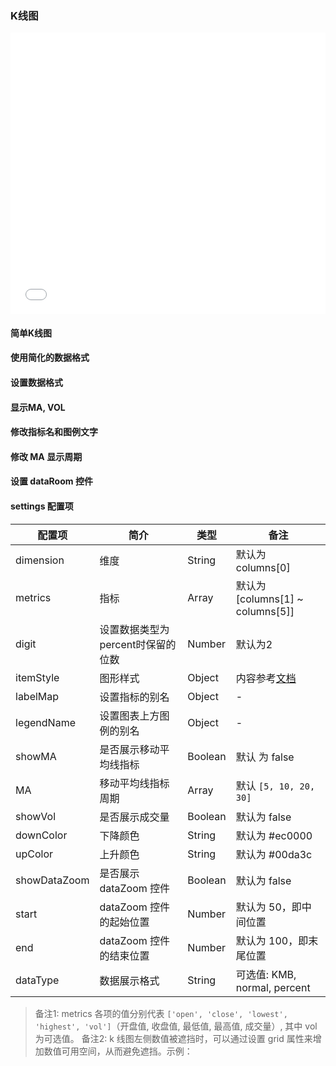 ### K线图

<iframe width="100%" height="450" src="//jsfiddle.net/vue_echarts/g98g02ah/embedded/result,html,js/?bodyColor=fff" allowfullscreen="allowfullscreen" frameborder="0"></iframe>

#### 简单K线图

<vuep template="#simple"></vuep>

<script v-pre type="text/x-template" id="simple">
<template>
  <ve-candle :data="chartData" :settings="chartSettings"></ve-candle>
</template>

<script>
  module.exports = {
    created: function () {
      this.chartData = {
        columns: ['日期', 'open', 'close', 'lowest', 'highest', 'vol'],
        rows: [
          { '日期': '2004-01-05', open: 10411.85, close: 10544.07, lowest: 10411.85, highest: 10575.92, vol: 221290000 },
          { '日期': '2004-01-06', open: 10543.85, close: 10538.66, lowest: 10454.37, highest: 10584.07, vol: 191460000 },
          { '日期': '2004-01-07', open: 10535.46, close: 10529.03, lowest: 10432.12, highest: 10587.55, vol: 225490000 },
          { '日期': '2004-01-08', open: 10530.07, close: 10592.44, lowest: 10480.59, highest: 10651.99, vol: 237770000 },
          { '日期': '2004-01-09', open: 10589.25, close: 10458.89, lowest: 10420.52, highest: 10603.48, vol: 223250000 },
          { '日期': '2004-01-12', open: 10461.55, close: 10485.18, lowest: 10389.85, highest: 10543.03, vol: 197960000 },
          { '日期': '2004-01-13', open: 10485.18, close: 10427.18, lowest: 10341.19, highest: 10539.25, vol: 197310000 },
          { '日期': '2004-01-14', open: 10428.67, close: 10538.37, lowest: 10426.89, highest: 10573.85, vol: 186280000 },
          { '日期': '2004-01-15', open: 10534.52, close: 10553.85, lowest: 10454.52, highest: 10639.03, vol: 260090000 },
          { '日期': '2004-01-16', open: 10556.37, close: 10600.51, lowest: 10503.71, highest: 10666.88, vol: 254170000 },
          { '日期': '2004-01-20', open: 10601.42, close: 10528.66, lowest: 10447.92, highest: 10676.96, vol: 224300000 },
          { '日期': '2004-01-21', open: 10522.77, close: 10623.62, lowest: 10453.11, highest: 10665.72, vol: 214920000 },
          { '日期': '2004-01-22', open: 10624.22, close: 10623.18, lowest: 10545.03, highest: 10717.41, vol: 219720000 },
          { '日期': '2004-01-23', open: 10625.25, close: 10568.29, lowest: 10490.14, highest: 10691.77, vol: 234260000 },
          { '日期': '2004-01-26', open: 10568.12, close: 10702.51, lowest: 10510.44, highest: 10725.18, vol: 186170000 },
          { '日期': '2004-01-27', open: 10701.11, close: 10609.92, lowest: 10579.33, highest: 10748.81, vol: 206560000 },
          { '日期': '2004-01-28', open: 10610.07, close: 10468.37, lowest: 10412.44, highest: 10703.25, vol: 247660000 },
          { '日期': '2004-01-29', open: 10467.41, close: 10510.29, lowest: 10369.92, highest: 10611.56, vol: 273970000 },
          { '日期': '2004-01-30', open: 10510.22, close: 10488.07, lowest: 10385.56, highest: 10551.03, vol: 208990000 },
          { '日期': '2004-02-02', open: 10487.78, close: 10499.18, lowest: 10395.55, highest: 10614.44, vol: 224800000 },
          { '日期': '2004-02-03', open: 10499.48, close: 10505.18, lowest: 10414.15, highest: 10571.48, vol: 183810000 },
          { '日期': '2004-02-04', open: 10503.11, close: 10470.74, lowest: 10394.81, highest: 10567.85, vol: 227760000 },
          { '日期': '2004-02-05', open: 10469.33, close: 10495.55, lowest: 10399.92, highest: 10566.37, vol: 187810000 },
          { '日期': '2004-02-06', open: 10494.89, close: 10593.03, lowest: 10433.74, highest: 10634.81, vol: 182880000 },
          { '日期': '2004-02-09', open: 10592.41, close: 10579.03, lowest: 10433.72, highest: 10634.81, vol: 160720000 },
          { '日期': '2004-02-10', open: 10578.74, close: 10613.85, lowest: 10511.18, highest: 10667.03, vol: 160590000 },
          { '日期': '2004-02-11', open: 10605.48, close: 10737.72, lowest: 10561.55, highest: 10779.41, vol: 277850000 },
          { '日期': '2004-02-12', open: 10735.18, close: 10694.07, lowest: 10636.44, highest: 10775.03, vol: 197560000 },
          { '日期': '2004-02-13', open: 10696.22, close: 10627.85, lowest: 10578.66, highest: 10755.47, vol: 208340000 },
          { '日期': '2004-02-17', open: 10628.88, close: 10714.88, lowest: 10628.88, highest: 10762.07, vol: 169730000 },
          { '日期': '2004-02-18', open: 10706.68, close: 10671.99, lowest: 10623.62, highest: 10764.36, vol: 164370000 },
          { '日期': '2004-02-19', open: 10674.59, close: 10664.73, lowest: 10626.44, highest: 10794.95, vol: 219890000 },
          { '日期': '2004-02-20', open: 10666.29, close: 10619.03, lowest: 10559.11, highest: 10722.77, vol: 220560000 },
          { '日期': '2004-02-23', open: 10619.55, close: 10609.62, lowest: 10508.89, highest: 10711.84, vol: 229950000 },
          { '日期': '2004-02-24', open: 10609.55, close: 10566.37, lowest: 10479.33, highest: 10681.41, vol: 225670000 },
          { '日期': '2004-02-25', open: 10566.59, close: 10601.62, lowest: 10509.42, highest: 10660.73, vol: 192420000 },
          { '日期': '2004-02-26', open: 10598.14, close: 10580.14, lowest: 10493.71, highest: 10652.96, vol: 223230000 },
          { '日期': '2004-02-27', open: 10581.55, close: 10583.92, lowest: 10519.03, highest: 10689.55, vol: 200050000 }
        ]
      }
      this.chartSettings = {}
    }
  }
</script>
</script>

#### 使用简化的数据格式

<vuep template="#simple-data"></vuep>

<script v-pre type="text/x-template" id="simple-data">
<template>
  <ve-candle :data="chartData" :settings="chartSettings"></ve-candle>
</template>

<script>
  module.exports = {
    created: function () {
      this.chartData = {
        columns: ['日期', 'open', 'close', 'lowest', 'highest', 'vol'],
        rows: [
          ['2004-01-05', 10411.85, 10544.07, 10411.85, 10575.92, 221290000],
          ['2004-01-06', 10543.85, 10538.66, 10454.37, 10584.07, 191460000],
          ['2004-01-07', 10535.46, 10529.03, 10432, 10587.55, 225490000],
          ['2004-01-08', 10530.07, 10592.44, 10480.59, 10651.99, 237770000],
          ['2004-01-09', 10589.25, 10458.89, 10420.52, 10603.48, 223250000],
          ['2004-01-12', 10461.55, 10485.18, 10389.85, 10543.03, 197960000],
          ['2004-01-13', 10485.18, 10427.18, 10341.19, 10539.25, 197310000],
          ['2004-01-14', 10428.67, 10538.37, 10426.89, 10573.85, 186280000],
          ['2004-01-15', 10534.52, 10553.85, 10454.52, 10639.03, 260090000],
          ['2004-01-16', 10556.37, 10600.51, 10503.7, 10666.88, 254170000],
          ['2004-01-20', 10601.4, 10528.66, 10447.92, 10676.96, 224300000],
          ['2004-01-21', 10522.77, 10623.62, 10453.11, 10665.7, 214920000],
          ['2004-01-22', 10624.22, 10623.18, 10545.03, 10717.4, 219720000],
          ['2004-01-23', 10625.25, 10568.29, 10490.14, 10691.77, 234260000],
          ['2004-01-26', 10568, 10702.51, 10510.44, 10725.18, 186170000],
          ['2004-01-27', 10701.1, 10609.92, 10579.33, 10748.81, 206560000],
          ['2004-01-28', 10610.07, 10468.37, 10412.44, 10703.25, 247660000],
          ['2004-01-29', 10467.41, 10510.29, 10369.92, 10611.56, 273970000],
          ['2004-01-30', 10510.22, 10488.07, 10385.56, 10551.03, 208990000],
          ['2004-02-02', 10487.78, 10499.18, 10395.55, 10614.44, 224800000],
          ['2004-02-03', 10499.48, 10505.18, 10414.15, 10571.48, 183810000],
          ['2004-02-04', 10503.11, 10470.74, 10394.81, 10567.85, 227760000],
          ['2004-02-05', 10469.33, 10495.55, 10399.92, 10566.37, 187810000],
          ['2004-02-06', 10494.89, 10593.03, 10433.7, 10634.81, 182880000],
          ['2004-02-09', 10592, 10579.03, 10433.7, 10634.81, 160720000],
          ['2004-02-10', 10578.74, 10613.85, 10511.18, 10667.03, 160590000],
          ['2004-02-11', 10605.48, 10737.7, 10561.55, 10779.4, 277850000],
          ['2004-02-12', 10735.18, 10694.07, 10636.44, 10775.03, 197560000],
          ['2004-02-13', 10696.22, 10627.85, 10578.66, 10755.47, 208340000],
          ['2004-02-17', 10628.88, 10714.88, 10628.88, 10762.07, 169730000],
          ['2004-02-18', 10706.68, 10671.99, 10623.62, 10764.36, 164370000],
          ['2004-02-19', 10674.59, 10664.73, 10626.44, 10794.95, 219890000],
          ['2004-02-20', 10666.29, 10619.03, 10559.11, 10722.77, 220560000],
          ['2004-02-23', 10619.55, 10609.62, 10508.89, 10711.84, 229950000],
          ['2004-02-24', 10609.55, 10566.37, 10479.33, 10681.4, 225670000],
          ['2004-02-25', 10566.59, 10601.62, 10509.4, 10660.73, 192420000],
          ['2004-02-26', 10598.14, 10580.14, 10493.7, 10652.96, 223230000],
          ['2004-02-27', 10581.55, 10583.92, 10519.03, 10689.55, 200050000]
        ]
      }
      this.chartSettings = {}
    }
  }
</script>
</script>

#### 设置数据格式

<vuep template="#set-dataType"></vuep>

<script v-pre type="text/x-template" id="set-dataType">
<template>
  <ve-candle :data="chartData" :settings="chartSettings"></ve-candle>
</template>

<script>
  module.exports = {
    created: function () {
      this.chartData = {
        columns: ['日期', 'open', 'close', 'lowest', 'highest', 'vol'],
        rows: [
          { '日期': '2004-01-05', open: 10411.85, close: 10544.07, lowest: 10411.85, highest: 10575.92, vol: 221290000 },
          { '日期': '2004-01-06', open: 10543.85, close: 10538.66, lowest: 10454.37, highest: 10584.07, vol: 191460000 },
          { '日期': '2004-01-07', open: 10535.46, close: 10529.03, lowest: 10432.12, highest: 10587.55, vol: 225490000 },
          { '日期': '2004-01-08', open: 10530.07, close: 10592.44, lowest: 10480.59, highest: 10651.99, vol: 237770000 },
          { '日期': '2004-01-09', open: 10589.25, close: 10458.89, lowest: 10420.52, highest: 10603.48, vol: 223250000 },
          { '日期': '2004-01-12', open: 10461.55, close: 10485.18, lowest: 10389.85, highest: 10543.03, vol: 197960000 },
          { '日期': '2004-01-13', open: 10485.18, close: 10427.18, lowest: 10341.19, highest: 10539.25, vol: 197310000 },
          { '日期': '2004-01-14', open: 10428.67, close: 10538.37, lowest: 10426.89, highest: 10573.85, vol: 186280000 },
          { '日期': '2004-01-15', open: 10534.52, close: 10553.85, lowest: 10454.52, highest: 10639.03, vol: 260090000 },
          { '日期': '2004-01-16', open: 10556.37, close: 10600.51, lowest: 10503.71, highest: 10666.88, vol: 254170000 },
          { '日期': '2004-01-20', open: 10601.42, close: 10528.66, lowest: 10447.92, highest: 10676.96, vol: 224300000 },
          { '日期': '2004-01-21', open: 10522.77, close: 10623.62, lowest: 10453.11, highest: 10665.72, vol: 214920000 },
          { '日期': '2004-01-22', open: 10624.22, close: 10623.18, lowest: 10545.03, highest: 10717.41, vol: 219720000 },
          { '日期': '2004-01-23', open: 10625.25, close: 10568.29, lowest: 10490.14, highest: 10691.77, vol: 234260000 },
          { '日期': '2004-01-26', open: 10568.12, close: 10702.51, lowest: 10510.44, highest: 10725.18, vol: 186170000 },
          { '日期': '2004-01-27', open: 10701.11, close: 10609.92, lowest: 10579.33, highest: 10748.81, vol: 206560000 },
          { '日期': '2004-01-28', open: 10610.07, close: 10468.37, lowest: 10412.44, highest: 10703.25, vol: 247660000 },
          { '日期': '2004-01-29', open: 10467.41, close: 10510.29, lowest: 10369.92, highest: 10611.56, vol: 273970000 },
          { '日期': '2004-01-30', open: 10510.22, close: 10488.07, lowest: 10385.56, highest: 10551.03, vol: 208990000 },
          { '日期': '2004-02-02', open: 10487.78, close: 10499.18, lowest: 10395.55, highest: 10614.44, vol: 224800000 },
          { '日期': '2004-02-03', open: 10499.48, close: 10505.18, lowest: 10414.15, highest: 10571.48, vol: 183810000 },
          { '日期': '2004-02-04', open: 10503.11, close: 10470.74, lowest: 10394.81, highest: 10567.85, vol: 227760000 },
          { '日期': '2004-02-05', open: 10469.33, close: 10495.55, lowest: 10399.92, highest: 10566.37, vol: 187810000 },
          { '日期': '2004-02-06', open: 10494.89, close: 10593.03, lowest: 10433.74, highest: 10634.81, vol: 182880000 },
          { '日期': '2004-02-09', open: 10592.41, close: 10579.03, lowest: 10433.72, highest: 10634.81, vol: 160720000 },
          { '日期': '2004-02-10', open: 10578.74, close: 10613.85, lowest: 10511.18, highest: 10667.03, vol: 160590000 },
          { '日期': '2004-02-11', open: 10605.48, close: 10737.72, lowest: 10561.55, highest: 10779.41, vol: 277850000 },
          { '日期': '2004-02-12', open: 10735.18, close: 10694.07, lowest: 10636.44, highest: 10775.03, vol: 197560000 },
          { '日期': '2004-02-13', open: 10696.22, close: 10627.85, lowest: 10578.66, highest: 10755.47, vol: 208340000 },
          { '日期': '2004-02-17', open: 10628.88, close: 10714.88, lowest: 10628.88, highest: 10762.07, vol: 169730000 },
          { '日期': '2004-02-18', open: 10706.68, close: 10671.99, lowest: 10623.62, highest: 10764.36, vol: 164370000 },
          { '日期': '2004-02-19', open: 10674.59, close: 10664.73, lowest: 10626.44, highest: 10794.95, vol: 219890000 },
          { '日期': '2004-02-20', open: 10666.29, close: 10619.03, lowest: 10559.11, highest: 10722.77, vol: 220560000 },
          { '日期': '2004-02-23', open: 10619.55, close: 10609.62, lowest: 10508.89, highest: 10711.84, vol: 229950000 },
          { '日期': '2004-02-24', open: 10609.55, close: 10566.37, lowest: 10479.33, highest: 10681.41, vol: 225670000 },
          { '日期': '2004-02-25', open: 10566.59, close: 10601.62, lowest: 10509.42, highest: 10660.73, vol: 192420000 },
          { '日期': '2004-02-26', open: 10598.14, close: 10580.14, lowest: 10493.71, highest: 10652.96, vol: 223230000 },
          { '日期': '2004-02-27', open: 10581.55, close: 10583.92, lowest: 10519.03, highest: 10689.55, vol: 200050000 }
        ]
      }
      this.chartSettings = {
        dataType: 'KMB'
      }
    }
  }
</script>
</script>

#### 显示MA, VOL

<vuep template="#show-ma-vol"></vuep>

<script v-pre type="text/x-template" id="show-ma-vol">
<template>
  <ve-candle :data="chartData" :settings="chartSettings"></ve-candle>
</template>

<script>
  module.exports = {
    created: function () {
      this.chartData = {
        columns: ['日期', 'open', 'close', 'lowest', 'highest', 'vol'],
        rows: [
          { '日期': '2004-01-05', open: 10411.85, close: 10544.07, lowest: 10411.85, highest: 10575.92, vol: 221290000 },
          { '日期': '2004-01-06', open: 10543.85, close: 10538.66, lowest: 10454.37, highest: 10584.07, vol: 191460000 },
          { '日期': '2004-01-07', open: 10535.46, close: 10529.03, lowest: 10432.12, highest: 10587.55, vol: 225490000 },
          { '日期': '2004-01-08', open: 10530.07, close: 10592.44, lowest: 10480.59, highest: 10651.99, vol: 237770000 },
          { '日期': '2004-01-09', open: 10589.25, close: 10458.89, lowest: 10420.52, highest: 10603.48, vol: 223250000 },
          { '日期': '2004-01-12', open: 10461.55, close: 10485.18, lowest: 10389.85, highest: 10543.03, vol: 197960000 },
          { '日期': '2004-01-13', open: 10485.18, close: 10427.18, lowest: 10341.19, highest: 10539.25, vol: 197310000 },
          { '日期': '2004-01-14', open: 10428.67, close: 10538.37, lowest: 10426.89, highest: 10573.85, vol: 186280000 },
          { '日期': '2004-01-15', open: 10534.52, close: 10553.85, lowest: 10454.52, highest: 10639.03, vol: 260090000 },
          { '日期': '2004-01-16', open: 10556.37, close: 10600.51, lowest: 10503.71, highest: 10666.88, vol: 254170000 },
          { '日期': '2004-01-20', open: 10601.42, close: 10528.66, lowest: 10447.92, highest: 10676.96, vol: 224300000 },
          { '日期': '2004-01-21', open: 10522.77, close: 10623.62, lowest: 10453.11, highest: 10665.72, vol: 214920000 },
          { '日期': '2004-01-22', open: 10624.22, close: 10623.18, lowest: 10545.03, highest: 10717.41, vol: 219720000 },
          { '日期': '2004-01-23', open: 10625.25, close: 10568.29, lowest: 10490.14, highest: 10691.77, vol: 234260000 },
          { '日期': '2004-01-26', open: 10568.12, close: 10702.51, lowest: 10510.44, highest: 10725.18, vol: 186170000 },
          { '日期': '2004-01-27', open: 10701.11, close: 10609.92, lowest: 10579.33, highest: 10748.81, vol: 206560000 },
          { '日期': '2004-01-28', open: 10610.07, close: 10468.37, lowest: 10412.44, highest: 10703.25, vol: 247660000 },
          { '日期': '2004-01-29', open: 10467.41, close: 10510.29, lowest: 10369.92, highest: 10611.56, vol: 273970000 },
          { '日期': '2004-01-30', open: 10510.22, close: 10488.07, lowest: 10385.56, highest: 10551.03, vol: 208990000 },
          { '日期': '2004-02-02', open: 10487.78, close: 10499.18, lowest: 10395.55, highest: 10614.44, vol: 224800000 },
          { '日期': '2004-02-03', open: 10499.48, close: 10505.18, lowest: 10414.15, highest: 10571.48, vol: 183810000 },
          { '日期': '2004-02-04', open: 10503.11, close: 10470.74, lowest: 10394.81, highest: 10567.85, vol: 227760000 },
          { '日期': '2004-02-05', open: 10469.33, close: 10495.55, lowest: 10399.92, highest: 10566.37, vol: 187810000 },
          { '日期': '2004-02-06', open: 10494.89, close: 10593.03, lowest: 10433.74, highest: 10634.81, vol: 182880000 },
          { '日期': '2004-02-09', open: 10592.41, close: 10579.03, lowest: 10433.72, highest: 10634.81, vol: 160720000 },
          { '日期': '2004-02-10', open: 10578.74, close: 10613.85, lowest: 10511.18, highest: 10667.03, vol: 160590000 },
          { '日期': '2004-02-11', open: 10605.48, close: 10737.72, lowest: 10561.55, highest: 10779.41, vol: 277850000 },
          { '日期': '2004-02-12', open: 10735.18, close: 10694.07, lowest: 10636.44, highest: 10775.03, vol: 197560000 },
          { '日期': '2004-02-13', open: 10696.22, close: 10627.85, lowest: 10578.66, highest: 10755.47, vol: 208340000 },
          { '日期': '2004-02-17', open: 10628.88, close: 10714.88, lowest: 10628.88, highest: 10762.07, vol: 169730000 },
          { '日期': '2004-02-18', open: 10706.68, close: 10671.99, lowest: 10623.62, highest: 10764.36, vol: 164370000 },
          { '日期': '2004-02-19', open: 10674.59, close: 10664.73, lowest: 10626.44, highest: 10794.95, vol: 219890000 },
          { '日期': '2004-02-20', open: 10666.29, close: 10619.03, lowest: 10559.11, highest: 10722.77, vol: 220560000 },
          { '日期': '2004-02-23', open: 10619.55, close: 10609.62, lowest: 10508.89, highest: 10711.84, vol: 229950000 },
          { '日期': '2004-02-24', open: 10609.55, close: 10566.37, lowest: 10479.33, highest: 10681.41, vol: 225670000 },
          { '日期': '2004-02-25', open: 10566.59, close: 10601.62, lowest: 10509.42, highest: 10660.73, vol: 192420000 },
          { '日期': '2004-02-26', open: 10598.14, close: 10580.14, lowest: 10493.71, highest: 10652.96, vol: 223230000 },
          { '日期': '2004-02-27', open: 10581.55, close: 10583.92, lowest: 10519.03, highest: 10689.55, vol: 200050000 }
        ]
      }
      this.chartSettings = {
        showMA: true,
        showVol: true
      }
    }
  }
</script>
</script>

#### 修改指标名和图例文字

<vuep template="#set-label-legend"></vuep>

<script v-pre type="text/x-template" id="set-label-legend">
<template>
  <ve-candle :data="chartData" :settings="chartSettings"></ve-candle>
</template>

<script>
  module.exports = {
    created: function () {
      this.chartData = {
        columns: ['日期', 'open', 'close', 'lowest', 'highest', 'vol'],
        rows: [
          { '日期': '2004-01-05', open: 10411.85, close: 10544.07, lowest: 10411.85, highest: 10575.92, vol: 221290000 },
          { '日期': '2004-01-06', open: 10543.85, close: 10538.66, lowest: 10454.37, highest: 10584.07, vol: 191460000 },
          { '日期': '2004-01-07', open: 10535.46, close: 10529.03, lowest: 10432.12, highest: 10587.55, vol: 225490000 },
          { '日期': '2004-01-08', open: 10530.07, close: 10592.44, lowest: 10480.59, highest: 10651.99, vol: 237770000 },
          { '日期': '2004-01-09', open: 10589.25, close: 10458.89, lowest: 10420.52, highest: 10603.48, vol: 223250000 },
          { '日期': '2004-01-12', open: 10461.55, close: 10485.18, lowest: 10389.85, highest: 10543.03, vol: 197960000 },
          { '日期': '2004-01-13', open: 10485.18, close: 10427.18, lowest: 10341.19, highest: 10539.25, vol: 197310000 },
          { '日期': '2004-01-14', open: 10428.67, close: 10538.37, lowest: 10426.89, highest: 10573.85, vol: 186280000 },
          { '日期': '2004-01-15', open: 10534.52, close: 10553.85, lowest: 10454.52, highest: 10639.03, vol: 260090000 },
          { '日期': '2004-01-16', open: 10556.37, close: 10600.51, lowest: 10503.71, highest: 10666.88, vol: 254170000 },
          { '日期': '2004-01-20', open: 10601.42, close: 10528.66, lowest: 10447.92, highest: 10676.96, vol: 224300000 },
          { '日期': '2004-01-21', open: 10522.77, close: 10623.62, lowest: 10453.11, highest: 10665.72, vol: 214920000 },
          { '日期': '2004-01-22', open: 10624.22, close: 10623.18, lowest: 10545.03, highest: 10717.41, vol: 219720000 },
          { '日期': '2004-01-23', open: 10625.25, close: 10568.29, lowest: 10490.14, highest: 10691.77, vol: 234260000 },
          { '日期': '2004-01-26', open: 10568.12, close: 10702.51, lowest: 10510.44, highest: 10725.18, vol: 186170000 },
          { '日期': '2004-01-27', open: 10701.11, close: 10609.92, lowest: 10579.33, highest: 10748.81, vol: 206560000 },
          { '日期': '2004-01-28', open: 10610.07, close: 10468.37, lowest: 10412.44, highest: 10703.25, vol: 247660000 },
          { '日期': '2004-01-29', open: 10467.41, close: 10510.29, lowest: 10369.92, highest: 10611.56, vol: 273970000 },
          { '日期': '2004-01-30', open: 10510.22, close: 10488.07, lowest: 10385.56, highest: 10551.03, vol: 208990000 },
          { '日期': '2004-02-02', open: 10487.78, close: 10499.18, lowest: 10395.55, highest: 10614.44, vol: 224800000 },
          { '日期': '2004-02-03', open: 10499.48, close: 10505.18, lowest: 10414.15, highest: 10571.48, vol: 183810000 },
          { '日期': '2004-02-04', open: 10503.11, close: 10470.74, lowest: 10394.81, highest: 10567.85, vol: 227760000 },
          { '日期': '2004-02-05', open: 10469.33, close: 10495.55, lowest: 10399.92, highest: 10566.37, vol: 187810000 },
          { '日期': '2004-02-06', open: 10494.89, close: 10593.03, lowest: 10433.74, highest: 10634.81, vol: 182880000 },
          { '日期': '2004-02-09', open: 10592.41, close: 10579.03, lowest: 10433.72, highest: 10634.81, vol: 160720000 },
          { '日期': '2004-02-10', open: 10578.74, close: 10613.85, lowest: 10511.18, highest: 10667.03, vol: 160590000 },
          { '日期': '2004-02-11', open: 10605.48, close: 10737.72, lowest: 10561.55, highest: 10779.41, vol: 277850000 },
          { '日期': '2004-02-12', open: 10735.18, close: 10694.07, lowest: 10636.44, highest: 10775.03, vol: 197560000 },
          { '日期': '2004-02-13', open: 10696.22, close: 10627.85, lowest: 10578.66, highest: 10755.47, vol: 208340000 },
          { '日期': '2004-02-17', open: 10628.88, close: 10714.88, lowest: 10628.88, highest: 10762.07, vol: 169730000 },
          { '日期': '2004-02-18', open: 10706.68, close: 10671.99, lowest: 10623.62, highest: 10764.36, vol: 164370000 },
          { '日期': '2004-02-19', open: 10674.59, close: 10664.73, lowest: 10626.44, highest: 10794.95, vol: 219890000 },
          { '日期': '2004-02-20', open: 10666.29, close: 10619.03, lowest: 10559.11, highest: 10722.77, vol: 220560000 },
          { '日期': '2004-02-23', open: 10619.55, close: 10609.62, lowest: 10508.89, highest: 10711.84, vol: 229950000 },
          { '日期': '2004-02-24', open: 10609.55, close: 10566.37, lowest: 10479.33, highest: 10681.41, vol: 225670000 },
          { '日期': '2004-02-25', open: 10566.59, close: 10601.62, lowest: 10509.42, highest: 10660.73, vol: 192420000 },
          { '日期': '2004-02-26', open: 10598.14, close: 10580.14, lowest: 10493.71, highest: 10652.96, vol: 223230000 },
          { '日期': '2004-02-27', open: 10581.55, close: 10583.92, lowest: 10519.03, highest: 10689.55, vol: 200050000 }
        ]
      }
      this.chartSettings = {
        showMA: true,
        showVol: true,
        labelMap: {
          MA5: 'ma5'
        },
        legendName: {
          '日K': 'day k'
        },
        showDataZoom: true
      }
    }
  }
</script>
</script>

#### 修改 MA 显示周期

<vuep template="#set-ma-list"></vuep>

<script v-pre type="text/x-template" id="set-ma-list">
<template>
  <ve-candle :data="chartData" :settings="chartSettings"></ve-candle>
</template>

<script>
  module.exports = {
    created: function () {
      this.chartData = {
        columns: ['日期', 'open', 'close', 'lowest', 'highest', 'vol'],
        rows: [
          { '日期': '2004-01-05', open: 10411.85, close: 10544.07, lowest: 10411.85, highest: 10575.92, vol: 221290000 },
          { '日期': '2004-01-06', open: 10543.85, close: 10538.66, lowest: 10454.37, highest: 10584.07, vol: 191460000 },
          { '日期': '2004-01-07', open: 10535.46, close: 10529.03, lowest: 10432.12, highest: 10587.55, vol: 225490000 },
          { '日期': '2004-01-08', open: 10530.07, close: 10592.44, lowest: 10480.59, highest: 10651.99, vol: 237770000 },
          { '日期': '2004-01-09', open: 10589.25, close: 10458.89, lowest: 10420.52, highest: 10603.48, vol: 223250000 },
          { '日期': '2004-01-12', open: 10461.55, close: 10485.18, lowest: 10389.85, highest: 10543.03, vol: 197960000 },
          { '日期': '2004-01-13', open: 10485.18, close: 10427.18, lowest: 10341.19, highest: 10539.25, vol: 197310000 },
          { '日期': '2004-01-14', open: 10428.67, close: 10538.37, lowest: 10426.89, highest: 10573.85, vol: 186280000 },
          { '日期': '2004-01-15', open: 10534.52, close: 10553.85, lowest: 10454.52, highest: 10639.03, vol: 260090000 },
          { '日期': '2004-01-16', open: 10556.37, close: 10600.51, lowest: 10503.71, highest: 10666.88, vol: 254170000 },
          { '日期': '2004-01-20', open: 10601.42, close: 10528.66, lowest: 10447.92, highest: 10676.96, vol: 224300000 },
          { '日期': '2004-01-21', open: 10522.77, close: 10623.62, lowest: 10453.11, highest: 10665.72, vol: 214920000 },
          { '日期': '2004-01-22', open: 10624.22, close: 10623.18, lowest: 10545.03, highest: 10717.41, vol: 219720000 },
          { '日期': '2004-01-23', open: 10625.25, close: 10568.29, lowest: 10490.14, highest: 10691.77, vol: 234260000 },
          { '日期': '2004-01-26', open: 10568.12, close: 10702.51, lowest: 10510.44, highest: 10725.18, vol: 186170000 },
          { '日期': '2004-01-27', open: 10701.11, close: 10609.92, lowest: 10579.33, highest: 10748.81, vol: 206560000 },
          { '日期': '2004-01-28', open: 10610.07, close: 10468.37, lowest: 10412.44, highest: 10703.25, vol: 247660000 },
          { '日期': '2004-01-29', open: 10467.41, close: 10510.29, lowest: 10369.92, highest: 10611.56, vol: 273970000 },
          { '日期': '2004-01-30', open: 10510.22, close: 10488.07, lowest: 10385.56, highest: 10551.03, vol: 208990000 },
          { '日期': '2004-02-02', open: 10487.78, close: 10499.18, lowest: 10395.55, highest: 10614.44, vol: 224800000 },
          { '日期': '2004-02-03', open: 10499.48, close: 10505.18, lowest: 10414.15, highest: 10571.48, vol: 183810000 },
          { '日期': '2004-02-04', open: 10503.11, close: 10470.74, lowest: 10394.81, highest: 10567.85, vol: 227760000 },
          { '日期': '2004-02-05', open: 10469.33, close: 10495.55, lowest: 10399.92, highest: 10566.37, vol: 187810000 },
          { '日期': '2004-02-06', open: 10494.89, close: 10593.03, lowest: 10433.74, highest: 10634.81, vol: 182880000 },
          { '日期': '2004-02-09', open: 10592.41, close: 10579.03, lowest: 10433.72, highest: 10634.81, vol: 160720000 },
          { '日期': '2004-02-10', open: 10578.74, close: 10613.85, lowest: 10511.18, highest: 10667.03, vol: 160590000 },
          { '日期': '2004-02-11', open: 10605.48, close: 10737.72, lowest: 10561.55, highest: 10779.41, vol: 277850000 },
          { '日期': '2004-02-12', open: 10735.18, close: 10694.07, lowest: 10636.44, highest: 10775.03, vol: 197560000 },
          { '日期': '2004-02-13', open: 10696.22, close: 10627.85, lowest: 10578.66, highest: 10755.47, vol: 208340000 },
          { '日期': '2004-02-17', open: 10628.88, close: 10714.88, lowest: 10628.88, highest: 10762.07, vol: 169730000 },
          { '日期': '2004-02-18', open: 10706.68, close: 10671.99, lowest: 10623.62, highest: 10764.36, vol: 164370000 },
          { '日期': '2004-02-19', open: 10674.59, close: 10664.73, lowest: 10626.44, highest: 10794.95, vol: 219890000 },
          { '日期': '2004-02-20', open: 10666.29, close: 10619.03, lowest: 10559.11, highest: 10722.77, vol: 220560000 },
          { '日期': '2004-02-23', open: 10619.55, close: 10609.62, lowest: 10508.89, highest: 10711.84, vol: 229950000 },
          { '日期': '2004-02-24', open: 10609.55, close: 10566.37, lowest: 10479.33, highest: 10681.41, vol: 225670000 },
          { '日期': '2004-02-25', open: 10566.59, close: 10601.62, lowest: 10509.42, highest: 10660.73, vol: 192420000 },
          { '日期': '2004-02-26', open: 10598.14, close: 10580.14, lowest: 10493.71, highest: 10652.96, vol: 223230000 },
          { '日期': '2004-02-27', open: 10581.55, close: 10583.92, lowest: 10519.03, highest: 10689.55, vol: 200050000 }
        ]
      }
      this.chartSettings = {
        showMA: true,
        MA: [1, 2, 3, 4]
      }
    }
  }
</script>
</script>

#### 设置 dataRoom 控件

<vuep template="#set-dataZoom"></vuep>

<script v-pre type="text/x-template" id="set-dataZoom">
<template>
  <ve-candle :data="chartData" :settings="chartSettings"></ve-candle>
</template>

<script>
  module.exports = {
    created: function () {
      this.chartData = {
        columns: ['日期', 'open', 'close', 'lowest', 'highest', 'vol'],
        rows: [
          { '日期': '2004-01-05', open: 10411.85, close: 10544.07, lowest: 10411.85, highest: 10575.92, vol: 221290000 },
          { '日期': '2004-01-06', open: 10543.85, close: 10538.66, lowest: 10454.37, highest: 10584.07, vol: 191460000 },
          { '日期': '2004-01-07', open: 10535.46, close: 10529.03, lowest: 10432.12, highest: 10587.55, vol: 225490000 },
          { '日期': '2004-01-08', open: 10530.07, close: 10592.44, lowest: 10480.59, highest: 10651.99, vol: 237770000 },
          { '日期': '2004-01-09', open: 10589.25, close: 10458.89, lowest: 10420.52, highest: 10603.48, vol: 223250000 },
          { '日期': '2004-01-12', open: 10461.55, close: 10485.18, lowest: 10389.85, highest: 10543.03, vol: 197960000 },
          { '日期': '2004-01-13', open: 10485.18, close: 10427.18, lowest: 10341.19, highest: 10539.25, vol: 197310000 },
          { '日期': '2004-01-14', open: 10428.67, close: 10538.37, lowest: 10426.89, highest: 10573.85, vol: 186280000 },
          { '日期': '2004-01-15', open: 10534.52, close: 10553.85, lowest: 10454.52, highest: 10639.03, vol: 260090000 },
          { '日期': '2004-01-16', open: 10556.37, close: 10600.51, lowest: 10503.71, highest: 10666.88, vol: 254170000 },
          { '日期': '2004-01-20', open: 10601.42, close: 10528.66, lowest: 10447.92, highest: 10676.96, vol: 224300000 },
          { '日期': '2004-01-21', open: 10522.77, close: 10623.62, lowest: 10453.11, highest: 10665.72, vol: 214920000 },
          { '日期': '2004-01-22', open: 10624.22, close: 10623.18, lowest: 10545.03, highest: 10717.41, vol: 219720000 },
          { '日期': '2004-01-23', open: 10625.25, close: 10568.29, lowest: 10490.14, highest: 10691.77, vol: 234260000 },
          { '日期': '2004-01-26', open: 10568.12, close: 10702.51, lowest: 10510.44, highest: 10725.18, vol: 186170000 },
          { '日期': '2004-01-27', open: 10701.11, close: 10609.92, lowest: 10579.33, highest: 10748.81, vol: 206560000 },
          { '日期': '2004-01-28', open: 10610.07, close: 10468.37, lowest: 10412.44, highest: 10703.25, vol: 247660000 },
          { '日期': '2004-01-29', open: 10467.41, close: 10510.29, lowest: 10369.92, highest: 10611.56, vol: 273970000 },
          { '日期': '2004-01-30', open: 10510.22, close: 10488.07, lowest: 10385.56, highest: 10551.03, vol: 208990000 },
          { '日期': '2004-02-02', open: 10487.78, close: 10499.18, lowest: 10395.55, highest: 10614.44, vol: 224800000 },
          { '日期': '2004-02-03', open: 10499.48, close: 10505.18, lowest: 10414.15, highest: 10571.48, vol: 183810000 },
          { '日期': '2004-02-04', open: 10503.11, close: 10470.74, lowest: 10394.81, highest: 10567.85, vol: 227760000 },
          { '日期': '2004-02-05', open: 10469.33, close: 10495.55, lowest: 10399.92, highest: 10566.37, vol: 187810000 },
          { '日期': '2004-02-06', open: 10494.89, close: 10593.03, lowest: 10433.74, highest: 10634.81, vol: 182880000 },
          { '日期': '2004-02-09', open: 10592.41, close: 10579.03, lowest: 10433.72, highest: 10634.81, vol: 160720000 },
          { '日期': '2004-02-10', open: 10578.74, close: 10613.85, lowest: 10511.18, highest: 10667.03, vol: 160590000 },
          { '日期': '2004-02-11', open: 10605.48, close: 10737.72, lowest: 10561.55, highest: 10779.41, vol: 277850000 },
          { '日期': '2004-02-12', open: 10735.18, close: 10694.07, lowest: 10636.44, highest: 10775.03, vol: 197560000 },
          { '日期': '2004-02-13', open: 10696.22, close: 10627.85, lowest: 10578.66, highest: 10755.47, vol: 208340000 },
          { '日期': '2004-02-17', open: 10628.88, close: 10714.88, lowest: 10628.88, highest: 10762.07, vol: 169730000 },
          { '日期': '2004-02-18', open: 10706.68, close: 10671.99, lowest: 10623.62, highest: 10764.36, vol: 164370000 },
          { '日期': '2004-02-19', open: 10674.59, close: 10664.73, lowest: 10626.44, highest: 10794.95, vol: 219890000 },
          { '日期': '2004-02-20', open: 10666.29, close: 10619.03, lowest: 10559.11, highest: 10722.77, vol: 220560000 },
          { '日期': '2004-02-23', open: 10619.55, close: 10609.62, lowest: 10508.89, highest: 10711.84, vol: 229950000 },
          { '日期': '2004-02-24', open: 10609.55, close: 10566.37, lowest: 10479.33, highest: 10681.41, vol: 225670000 },
          { '日期': '2004-02-25', open: 10566.59, close: 10601.62, lowest: 10509.42, highest: 10660.73, vol: 192420000 },
          { '日期': '2004-02-26', open: 10598.14, close: 10580.14, lowest: 10493.71, highest: 10652.96, vol: 223230000 },
          { '日期': '2004-02-27', open: 10581.55, close: 10583.92, lowest: 10519.03, highest: 10689.55, vol: 200050000 }
        ]
      }
      this.chartSettings = {
        showDataZoom: true,
        start: 20,
        end: 100
      }
    }
  }
</script>
</script>

#### settings 配置项

| 配置项 | 简介 | 类型 | 备注 |
| --- | --- | --- | --- |
| dimension | 维度 | String | 默认为 columns[0] |
| metrics | 指标 | Array | 默认为 [columns[1] ~ columns[5]] |
| digit | 设置数据类型为percent时保留的位数 | Number | 默认为2 |
| itemStyle | 图形样式 | Object | 内容参考[文档](http://echarts.baidu.com/option.html#series-candlestick.itemStyle) |
| labelMap | 设置指标的别名 | Object | - |
| legendName | 设置图表上方图例的别名 | Object | - |
| showMA | 是否展示移动平均线指标 | Boolean | 默认 为 false |
| MA | 移动平均线指标周期 |  Array | 默认 `[5, 10, 20, 30]` |
| showVol | 是否展示成交量 | Boolean |  默认为 false |
| downColor | 下降颜色 | String | 默认为 #ec0000 |
| upColor | 上升颜色 | String | 默认为 #00da3c |
| showDataZoom | 是否展示 dataZoom 控件 | Boolean | 默认为 false |
| start | dataZoom 控件的起始位置 | Number | 默认为 50，即中间位置 |
| end | dataZoom 控件的结束位置 | Number | 默认为 100，即末尾位置 |
| dataType | 数据展示格式 | String | 可选值: KMB, normal, percent |

> 备注1: metrics 各项的值分别代表 `['open', 'close', 'lowest', 'highest', 'vol']`（开盘值, 收盘值, 最低值, 最高值, 成交量）, 其中 vol 为可选值。
> 备注2: k 线图左侧数值被遮挡时，可以通过设置 grid 属性来增加数值可用空间，从而避免遮挡。示例： <!-- TODO: add demo -->
